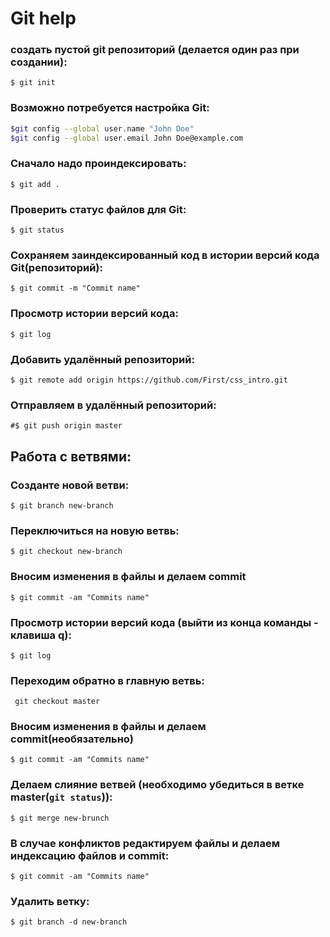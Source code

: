 # Git help

### создать пустой git репозиторий (делается один раз при создании):

`$ git init`

### Возможно потребуется настройка Git:

```sh
$git config --global user.name "John Doe"
$git config --global user.email John Doe@example.com
```
### Сначало надо проиндексировать:

`$ git add .`

### Проверить статус файлов для Git:

`$ git status`

### Сохраняем заиндексированный код в истории версий кода Git(репозиторий):
`$ git commit -m "Commit name"`

### Просмотр истории версий кода:

`$ git log`

### Добавить удалённый репозиторий:

`$ git remote add origin https://github.com/First/css_intro.git`

### Отправляем в удалённый репозиторий:

`#$ git push origin master`

## Работа с ветвями:

### Созданте новой ветви:

`$ git branch new-branch`

### Переключиться на новую ветвь:

`$ git checkout new-branch`

### Вносим изменения в файлы и делаем commit

`$ git commit -am "Commits name"`

### Просмотр истории версий кода (выйти из конца команды - клавиша q):

`$ git log`

### Переходим обратно в главную ветвь:

` git checkout master`

### Вносим изменения в файлы и делаем commit(необязательно)

`$ git commit -am "Commits name"`

### Делаем слияние ветвей (необходимо убедиться в ветке master(`git status`)):

`$ git merge new-brunch`

### В случае конфликтов редактируем файлы и делаем индексацию файлов и commit:

`$ git commit -am "Commits name"`

### Удалить ветку:

`$ git branch -d new-branch`

